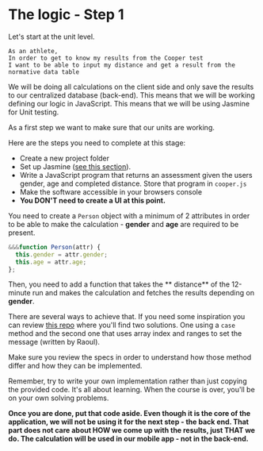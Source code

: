 # The logic - Step 1

Let's start at the unit level. 

```
As an athlete,
In order to get to know my results from the Cooper test
I want to be able to input my distance and get a result from the normative data table
```

We will be doing all calculations on the client side and only save the results to our centralized database (back-end). This means that we will be working defining our logic in JavaScript. This means that we will be using Jasmine for Unit testing. 

As a first step we want to make sure that our units are working. 

Here are the steps you need to complete at this stage:
* Create a new project folder
* Set up Jasmine ([see this section](../bmi_challenge/jasmine_set_up.md)).
* Write a JavaScript program that returns an assessment given the users gender, age and completed distance. Store that program in `cooper.js`
* Make the software accessible in your browsers console
* **You DON'T need to create a UI at this point.**

You need to create a `Person` object with a minimum of 2 attributes in order to be able to make the calculation - **gender** and **age** are required to be present. 

```javascript
&&&function Person(attr) {
  this.gender = attr.gender;
  this.age = attr.age;
};
```

Then, you need to add a function that takes the ** distance** of the 12-minute run and makes the calculation and fetches the results depending on **gender**. 

There are several ways to achieve that. If you need some inspiration you can review [this repo](https://github.com/tochman/cooper_js_src) where you'll find two solutions. One using a `case` method and the second one that uses array index and ranges to set the message (written by Raoul). 

Make sure you review the specs in order to understand how those method differ and how they can be implemented. 

Remember, try to write your own implementation rather than just copying the provided code. It's all about learning. When the course is over, you'll be on your own solving problems.

**Once you are done, put that code aside. Even though it is the core of the application, we will not be using it for the next step - the back end. That part does not care about HOW we come up with the results, just THAT we do. The calculation will be used in our mobile app - not in the back-end.**






